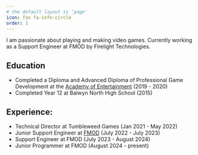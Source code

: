 ```yaml
---
# the default layout is 'page'
icon: fas fa-info-circle
order: 1
---
```


I am passionate about playing and making video games. Currently working as a Support Engineer at FMOD by Firelight Technologies.

## Education
- Completed a Diploma and Advanced Diploma of Professional Game Development at the [Academy of Entertainment](https://aie.edu.au/) (2019 - 2020)
- Completed Year 12 at Balwyn North High School (2015)

## Experience:
- Technical Director at Tumbleweed Games (Jan 2021 - May 2022)
- Junior Support Engineer at [FMOD](https://www.fmod.com/) (July 2022 - July 2023)
- Support Engineer at FMOD (July 2023 - August 2024)
- Junior Programmer at FMOD (August 2024 - present)